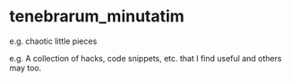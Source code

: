 # tenebrarum_minutatim

e.g. chaotic little pieces

e.g. A collection of hacks, code snippets, etc. that I find useful and others may too.
